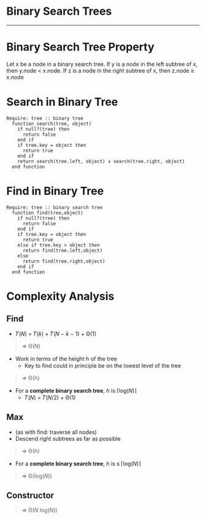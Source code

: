 # Binary Search Trees

---

# Binary Search Tree Property
Let x be a node in a binary search tree. If y is a node in the left subtree of x, then y.node < x.node. If z is a node in the right subtree of x, then z.node ≥ x.node

# Search in Binary Tree
```
Require: tree :: binary tree
  function search(tree, object)
    if null?(tree) then
      return false
    end if
    if tree.key = object then
      return true
    end if
    return search(tree.left, object) ∨ search(tree.right, object)
  end function
```

# Find in Binary Tree
```
Require: tree :: binary search tree
  function find(tree,object)
    if null?(tree) then
      return false
    end if
    if tree.key = object then
      return true
    else if tree.key > object then
      return find(tree.left,object)
    else
      return find(tree.right,object)
    end if
  end function
```

# Complexity Analysis
## Find
- 𝑇(𝑁) = 𝑇(𝑘) + 𝑇(𝑁 − 𝑘 − 1) + Θ(1)
> ⇒ Θ(𝑁)

- Work in terms of the height ℎ of the tree
  - Key to find could in principle be on the lowest level of the tree
> ⇒ Θ(ℎ)

- For a **complete binary search tree**, ℎ is ⌈log(𝑁)⌉
  - 𝑇(𝑁) = 𝑇(𝑁/2) + Θ(1)

## Max
- (as with find: traverse all nodes)
- Descend right subtrees as far as possible
> ⇒ Θ(ℎ)

  - For a **complete binary search tree**, ℎ is s ⌈log(𝑁)⌉
> ⇒ Θ(log(𝑁))

## Constructor
> ⇒ Θ(𝑁 log(𝑁))
